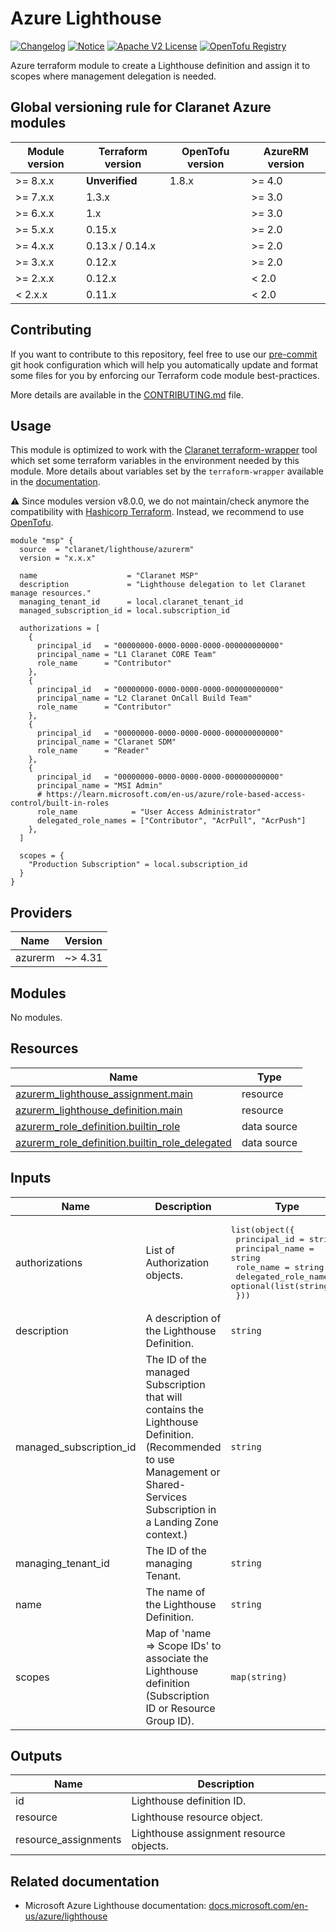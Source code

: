 # Azure Lighthouse
[![Changelog](https://img.shields.io/badge/changelog-release-green.svg)](CHANGELOG.md) [![Notice](https://img.shields.io/badge/notice-copyright-blue.svg)](NOTICE) [![Apache V2 License](https://img.shields.io/badge/license-Apache%20V2-orange.svg)](LICENSE) [![OpenTofu Registry](https://img.shields.io/badge/opentofu-registry-yellow.svg)](https://search.opentofu.org/module/claranet/lighthouse/azurerm/)

Azure terraform module to create a Lighthouse definition and assign it to scopes where management delegation is needed.

<!-- BEGIN_TF_DOCS -->
## Global versioning rule for Claranet Azure modules

| Module version | Terraform version | OpenTofu version | AzureRM version |
| -------------- | ----------------- | ---------------- | --------------- |
| >= 8.x.x       | **Unverified**    | 1.8.x            | >= 4.0          |
| >= 7.x.x       | 1.3.x             |                  | >= 3.0          |
| >= 6.x.x       | 1.x               |                  | >= 3.0          |
| >= 5.x.x       | 0.15.x            |                  | >= 2.0          |
| >= 4.x.x       | 0.13.x / 0.14.x   |                  | >= 2.0          |
| >= 3.x.x       | 0.12.x            |                  | >= 2.0          |
| >= 2.x.x       | 0.12.x            |                  | < 2.0           |
| <  2.x.x       | 0.11.x            |                  | < 2.0           |

## Contributing

If you want to contribute to this repository, feel free to use our [pre-commit](https://pre-commit.com/) git hook configuration
which will help you automatically update and format some files for you by enforcing our Terraform code module best-practices.

More details are available in the [CONTRIBUTING.md](./CONTRIBUTING.md#pull-request-process) file.

## Usage

This module is optimized to work with the [Claranet terraform-wrapper](https://github.com/claranet/terraform-wrapper) tool
which set some terraform variables in the environment needed by this module.
More details about variables set by the `terraform-wrapper` available in the [documentation](https://github.com/claranet/terraform-wrapper#environment).

⚠️ Since modules version v8.0.0, we do not maintain/check anymore the compatibility with
[Hashicorp Terraform](https://github.com/hashicorp/terraform/). Instead, we recommend to use [OpenTofu](https://github.com/opentofu/opentofu/).

```hcl
module "msp" {
  source  = "claranet/lighthouse/azurerm"
  version = "x.x.x"

  name                    = "Claranet MSP"
  description             = "Lighthouse delegation to let Claranet manage resources."
  managing_tenant_id      = local.claranet_tenant_id
  managed_subscription_id = local.subscription_id

  authorizations = [
    {
      principal_id   = "00000000-0000-0000-0000-000000000000"
      principal_name = "L1 Claranet CORE Team"
      role_name      = "Contributor"
    },
    {
      principal_id   = "00000000-0000-0000-0000-000000000000"
      principal_name = "L2 Claranet OnCall Build Team"
      role_name      = "Contributor"
    },
    {
      principal_id   = "00000000-0000-0000-0000-000000000000"
      principal_name = "Claranet SDM"
      role_name      = "Reader"
    },
    {
      principal_id   = "00000000-0000-0000-0000-000000000000"
      principal_name = "MSI Admin"
      # https://learn.microsoft.com/en-us/azure/role-based-access-control/built-in-roles
      role_name            = "User Access Administrator"
      delegated_role_names = ["Contributor", "AcrPull", "AcrPush"]
    },
  ]

  scopes = {
    "Production Subscription" = local.subscription_id
  }
}
```

## Providers

| Name | Version |
|------|---------|
| azurerm | ~> 4.31 |

## Modules

No modules.

## Resources

| Name | Type |
|------|------|
| [azurerm_lighthouse_assignment.main](https://registry.terraform.io/providers/hashicorp/azurerm/latest/docs/resources/lighthouse_assignment) | resource |
| [azurerm_lighthouse_definition.main](https://registry.terraform.io/providers/hashicorp/azurerm/latest/docs/resources/lighthouse_definition) | resource |
| [azurerm_role_definition.builtin_role](https://registry.terraform.io/providers/hashicorp/azurerm/latest/docs/data-sources/role_definition) | data source |
| [azurerm_role_definition.builtin_role_delegated](https://registry.terraform.io/providers/hashicorp/azurerm/latest/docs/data-sources/role_definition) | data source |

## Inputs

| Name | Description | Type | Default | Required |
|------|-------------|------|---------|:--------:|
| authorizations | List of Authorization objects. | <pre>list(object({<br/>    principal_id         = string<br/>    principal_name       = string<br/>    role_name            = string<br/>    delegated_role_names = optional(list(string))<br/>  }))</pre> | n/a | yes |
| description | A description of the Lighthouse Definition. | `string` | `null` | no |
| managed\_subscription\_id | The ID of the managed Subscription that will contains the Lighthouse Definition. (Recommended to use Management or Shared-Services Subscription in a Landing Zone context.) | `string` | n/a | yes |
| managing\_tenant\_id | The ID of the managing Tenant. | `string` | n/a | yes |
| name | The name of the Lighthouse Definition. | `string` | n/a | yes |
| scopes | Map of 'name => Scope IDs' to associate the Lighthouse definition (Subscription ID or Resource Group ID). | `map(string)` | n/a | yes |

## Outputs

| Name | Description |
|------|-------------|
| id | Lighthouse definition ID. |
| resource | Lighthouse resource object. |
| resource\_assignments | Lighthouse assignment resource objects. |
<!-- END_TF_DOCS -->
## Related documentation

- Microsoft Azure Lighthouse documentation: [docs.microsoft.com/en-us/azure/lighthouse](https://docs.microsoft.com/en-us/azure/lighthouse)
